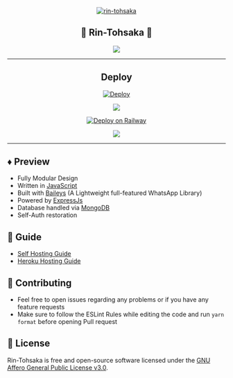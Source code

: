 <!-- ![Just...]() -->

<div style="text-align: center;">
  <a href="https://imgbb.com/">
    <img src="https://i.ibb.co/pQthZr3/rin-tohsaka.gif" alt="rin-tohsaka" border="0" />
  </a>
</div>

<div align='center'>

<h2>🎐 Rin-Tohsaka 🎐 </h2>
  



  
</a>
  
<a href='https://github.com/Toshi-san001/Rin-Tohsaka/blob/master/LICENSE'>
  
<img src='https://img.shields.io/github/license/Toshi-san001/Rin-Tohsaka?color=%231e81b0&style=for-the-badge'>
  
</a>
  
</div>

---

<div align='center'>
  
## Deploy
      
[![Deploy](https://www.herokucdn.com/deploy/button.svg)](https://heroku.com/deploy?template=https://github.com/Eximinati/Ari-Ani)
  
<img src='https://www.herokucdn.com/deploy/button.png'>

[![Deploy on Railway](https://railway.app/button.svg)](https://railway.app/template/pkm7bu?referralCode=3ez0Ta)

></a>
  <a href="https://repl.it/github/Toshi-san001/Rin-Tohsaka"><img src="https://img.shields.io/badge/replit-253c99?style=for-the-badge&logo=replit&logoColor=F26207"></a>
</p>


  
</a>
  
</div>

---

## ♦️ Preview

 - Fully Modular Design
 - Written in [JavaScript](https://www.javascript.com/)
 - Built with [Baileys](https://github.com/adiwajshing/baileys) (A Lightweight full-featured WhatsApp Library)
 - Powered by [ExpressJs](https://expressjs.com/)
 - Database handled via [MongoDB](https://www.mongodb.com/)
 - Self-Auth restoration

 ## 📙 Guide

 - [Self Hosting Guide](https://github.com/Toshi-san001/Rin-Tohsaka/blob/master/Self-Hosting-Guide.md)
 - [Heroku Hosting Guide](https://github.com/Toshi-san001/Rin-Tohsaka/blob/master/Heroku-Hosting-Guide.md)

 ## 💪 Contributing

 - Feel free to open issues regarding any problems or if you have any feature requests
 - Make sure to follow the ESLint Rules while editing the code and run `yarn format` before opening Pull request

 ## 🎐 License

 Rin-Tohsaka is free and open-source software licensed under the [GNU Affero General Public License v3.0](https://github.com/Toshi-san001/Rin-Tohsaka/blob/master/LICENSE).
 
 
